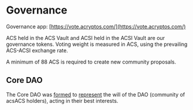# Governance

Governance app: [https://vote.acryptos.com/](https://vote.acryptos.com/)

ACS held in the ACS Vault and ACSI held in the ACSI Vault are our governance tokens. Voting weight is measured in ACS, using the prevailing ACS-ACSI exchange rate.

A minimum of 88 ACS is required to create new community proposals.

## Core DAO

The Core DAO was [formed](https://vote.acryptos.com/#/acryptos/proposal/QmcXRoMHmgxQukYHSzgMsDcYHprsHW5rJZsnWPCypLbv3U) to [represent](https://vote.acryptos.com/#/acryptos/proposal/QmV4WD7eDSFhifv39vUN1Aqh42w99xzayN9NyyzMbq5cJB) the will of the DAO \(community of acsACS holders\), acting in their best interests.







